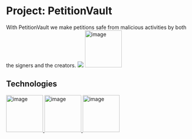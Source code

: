 # Project: PetitionVault
With PetitionVault we make petitions safe from malicious activities by both the signers and the creators.
![]("/Users/leon/Downloads/Cover.png")
<a href="https://filecoin.io/">
  <img src="/Users/leon/Downloads/Cover.png" width="100" height="100" alt="image">
</a>
## Technologies
<a href="https://filecoin.io/">
  <img src="https://github.com/user-attachments/assets/0a33c99a-5e24-4cf7-8da2-2cf3cc7a613b" width="100" height="100" alt="image">
</a>
<a href="https://arbitrum.io/stylus">
  <img src="https://github.com/user-attachments/assets/c16383f3-732f-4329-a840-52c5a7f4f5c0" width="100" height="100" alt="image">
</a>
<a href="https://worldcoin.org/world-id">
  <img src="https://github.com/user-attachments/assets/8fb7a853-20b8-4be9-ba57-eef47705322c" width="100" height="100" alt="image">
</a>


